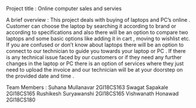 Project title : Online computer sales and servies 

A brief overview :
                   This project deals with buying of laptops and PC’s online . Customer can choose the laptop by searching it according to brand or according to specifications and also there will be an option to compare two laptops and some basic options like adding it in cart , moving to wishlist etc. If you are confused or don’t know about laptops there will be an option to connect to our technician to guide you towards your laptop or PC . If there is any technical issue faced by our customers or if they need any further changes in the laptop or PC there is an option of services where they just need to upload the invoice and our technician will be at your doorstep on the provided date and time . 
                   
Team Members :
Suhana Mullanavar      2GI18CS163
Swagat Sapakale        2GI18CS165
Rushikesh Suryawanshi  2GI18CS165
Vishwanath Honawad     2GI18CS180
